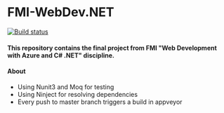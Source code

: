 # FMI-WebDev.NET

[![Build status](https://ci.appveyor.com/api/projects/status/wf2tfmln947ca17b?svg=true)](https://ci.appveyor.com/project/Branimir123/fmi-webdev-net)

#### This repository contains the final project from FMI "Web Development with Azure and C# .NET" discipline. 

#### About
- Using Nunit3 and Moq for testing
- Using Ninject for resolving dependencies
- Every push to master branch triggers a build in appveyor 


